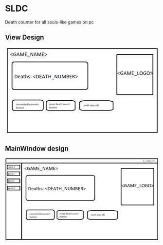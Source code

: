 # SLDC

Death counter for all souls-like games on pc


## View Design

![View Design](https://github.com/KarolWasTaken/sldc/blob/master/GITHUB-RESOURCES/viewlayout.png)

## MainWindow design

![MainWindow Design](https://github.com/KarolWasTaken/sldc/blob/master/GITHUB-RESOURCES/mainwindow.png)
